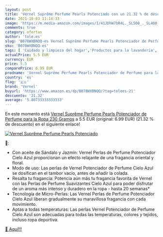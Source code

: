 ```yaml
---
layout: post
title: 'Vernel Suprême Perfume Pearls Potenciado con un 21.32 % de descuento'
date: 2021-10-03 11:14:33
image: 'https://m.media-amazon.com/images/I/41JDhW7bR4L._SL500_._SL400_.jpg'
comments: true
category: ofertas
author: 'tole.es'
slug: 'B078WXBNQQ-es Vernel Suprême Perfume Pearls Potenciador de Perfume para...'
sku: 'B078WXBNQQ-es'
tags: [ 'Cuidado y limpieza del hogar','Productos para la lavandería','Salud y cuidado personal','vernel', ]
actualPrice: 5.5 EUR
currency: EUR
price: 5.5
comparePrice: 6.99 EUR
prodname: 'Vernel Suprême Perfume Pearls Potenciador de Perfume para la Ropa  230 Gramos'
country: 'es'
flag: '🇪🇸'
brand: 'Vernel'
buyurl: 'https://www.amazon.es/dp/B078WXBNQQ/?tag=tolees-21'
descuento: '21.32'
average: '5.80733333333333'
---
```


En este momento está [Vernel Suprême Perfume Pearls Potenciador de Perfume para la Ropa  230 Gramos](https://www.amazon.es/dp/B078WXBNQQ/?tag=tolees-21) a 5.5 EUR (original: 6.99 EUR) (21.32 %  de descuento) en el siguiente enlace!

[![Vernel Suprême Perfume Pearls Potenciado](https://m.media-amazon.com/images/I/41JDhW7bR4L._SL500_._SL400_.jpg)](https://www.amazon.es/dp/B078WXBNQQ/?tag=tolees-21)

🔎:

- Con aceite de Sándalo y Jazmín: Vernel Perlas de Perfume Potenciador Cielo Azul proporcionan un efecto relajante de una fragancia oriental y floral.
- Modo de uso: Las perlas de Vernel Potenciador de Perfume Cielo Azul se dosifican en el tambor vacío, antes de añadir la colada.
- Resalta tu fragancia: Potencia aún más tu fragancia favorita de Vernel con las Perlas de Perfume Suavizantes Cielo Azul para poder disfrutar de un aroma más intenso y duradero en la ropa - hasta 20 semanas*
- Tecnología de Micro-Perlas: Las Vernel Perlas de Perfume Potenciador Cielo Azul liberan gradualmente su maravillosa fragancia con cada movimiento.
- Aptas a todas temperaturas: Las perlas Vernel Potenciador de Perfume Cielo Azul son adecuadas para todas las temperaturas, colores y tejidos, incluso ropa deportiva.

[🛒 Aquí!!!](https://www.amazon.es/dp/B078WXBNQQ/?tag=tolees-21)
